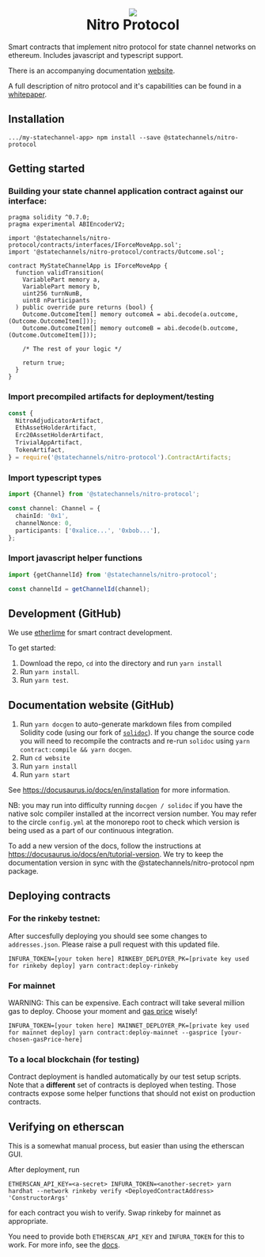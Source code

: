 <h1 align="center">
<div><img src="https://protocol.statechannels.org/img/favicon.ico"> </div>
Nitro Protocol
</h1>

Smart contracts that implement nitro protocol for state channel networks on ethereum. Includes javascript and typescript support.

There is an accompanying documentation [website](https://protocol.statechannels.org/).

A full description of nitro protocol and it's capabilities can be found in a [whitepaper](https://eprint.iacr.org/2019/219).

## Installation

```
.../my-statechannel-app> npm install --save @statechannels/nitro-protocol
```

## Getting started

### Building your state channel application contract against our interface:

```solidity
pragma solidity ^0.7.0;
pragma experimental ABIEncoderV2;

import '@statechannels/nitro-protocol/contracts/interfaces/IForceMoveApp.sol';
import '@statechannels/nitro-protocol/contracts/Outcome.sol';

contract MyStateChannelApp is IForceMoveApp {
  function validTransition(
    VariablePart memory a,
    VariablePart memory b,
    uint256 turnNumB,
    uint8 nParticipants
  ) public override pure returns (bool) {
    Outcome.OutcomeItem[] memory outcomeA = abi.decode(a.outcome, (Outcome.OutcomeItem[]));
    Outcome.OutcomeItem[] memory outcomeB = abi.decode(b.outcome, (Outcome.OutcomeItem[]));

    /* The rest of your logic */

    return true;
  }
}

```

### Import precompiled artifacts for deployment/testing

```typescript
const {
  NitroAdjudicatorArtifact,
  EthAssetHolderArtifact,
  Erc20AssetHolderArtifact,
  TrivialAppArtifact,
  TokenArtifact,
} = require('@statechannels/nitro-protocol').ContractArtifacts;
```

### Import typescript types

```typescript
import {Channel} from '@statechannels/nitro-protocol';

const channel: Channel = {
  chainId: '0x1',
  channelNonce: 0,
  participants: ['0xalice...', '0xbob...'],
};
```

### Import javascript helper functions

```typescript
import {getChannelId} from '@statechannels/nitro-protocol';

const channelId = getChannelId(channel);
```

## Development (GitHub)

We use [etherlime](https://etherlime.gitbook.io/) for smart contract development.

To get started:

1. Download the repo, `cd` into the directory and run `yarn install`
2. Run `yarn install`.
3. Run `yarn test`.

## Documentation website (GitHub)

1. Run `yarn docgen` to auto-generate markdown files from compiled Solidity code (using our fork of [`solidoc`](https://github.com/statechannels/solidoc)). If you change the source code you will need to recompile the contracts and re-run `solidoc` using `yarn contract:compile && yarn docgen`.
2. Run `cd website`
3. Run `yarn install`
4. Run `yarn start`

See https://docusaurus.io/docs/en/installation for more information.

NB: you may run into difficulty running `docgen / solidoc` if you have the native solc compiler installed at the incorrect version number. You may refer to the circle `config.yml` at the monorepo root to check which version is being used as a part of our continuous integration.

To add a new version of the docs, follow the instructions at https://docusaurus.io/docs/en/tutorial-version. We try to keep the documentation version in sync with the @statechannels/nitro-protocol npm package.

## Deploying contracts

### For the rinkeby testnet:

After succesfully deploying you should see some changes to `addresses.json`. Please raise a pull request with this updated file.

```
INFURA_TOKEN=[your token here] RINKEBY_DEPLOYER_PK=[private key used for rinkeby deploy] yarn contract:deploy-rinkeby
```

### For mainnet

WARNING: This can be expensive. Each contract will take several million gas to deploy. Choose your moment and [gas price](https://ethgas.watch/) wisely!

```
INFURA_TOKEN=[your token here] MAINNET_DEPLOYER_PK=[private key used for mainnet deploy] yarn contract:deploy-mainnet --gasprice [your-chosen-gasPrice-here]
```

### To a local blockchain (for testing)

Contract deployment is handled automatically by our test setup scripts. Note that a **different** set of contracts is deployed when testing. Those contracts expose some helper functions that should not exist on production contracts.

## Verifying on etherscan

This is a somewhat manual process, but easier than using the etherscan GUI.

After deployment, run

```
ETHERSCAN_API_KEY=<a-secret> INFURA_TOKEN=<another-secret> yarn hardhat --network rinkeby verify <DeployedContractAddress> 'ConstructorArgs'
```

for each contract you wish to verify. Swap rinkeby for mainnet as appropriate.

You need to provide both `ETHERSCAN_API_KEY` and `INFURA_TOKEN` for this to work. For more info, see the [docs](https://hardhat.org/plugins/nomiclabs-hardhat-etherscan.html).
